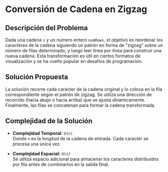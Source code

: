 # Conversión de Cadena en Zigzag

## Descripción del Problema

Dada una cadena `s` y un número entero `numRows`, el objetivo es reordenar los caracteres de la cadena siguiendo un patrón en forma de "zigzag" sobre un número de filas determinado, y luego leer línea por línea para construir una nueva cadena. Esta transformación es útil en ciertos formatos de visualización y se ha vuelto popular en desafíos de programación.

## Solución Propuesta

La solución recorre cada carácter de la cadena original y lo coloca en la fila correspondiente según el patrón de zigzag. Se utiliza una dirección de recorrido (hacia abajo o hacia arriba) que se ajusta dinámicamente. Finalmente, las filas se concatenan para formar la cadena transformada.

## Complejidad de la Solución

- **Complejidad Temporal:** `O(n)`  
  Donde `n` es la longitud de la cadena de entrada. Cada carácter se procesa una única vez.

- **Complejidad Espacial:** `O(n)`  
  Se utiliza espacio adicional para almacenar los caracteres distribuidos por fila antes de combinarlos en la salida final.
